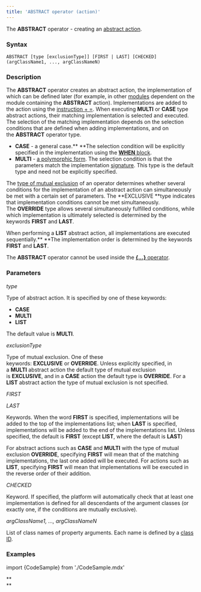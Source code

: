 ```yaml
---
title: 'ABSTRACT operator (action)'
---
```


The **ABSTRACT** operator - creating an [abstract action](Action_extension.md). 

### Syntax

    ABSTRACT [type [exclusionType]] [FIRST | LAST] [CHECKED] (argClassName1, ..., argClassNameN) 

### Description

The **ABSTRACT** operator creates an abstract action, the implementation of which can be defined later (for example, in other [modules](Modules.md) dependent on the module containing the **ABSTRACT** action). Implementations are added to the action using the [instruction + =](ACTION+_instruction.md). When executing **MULTI** or **CASE** type abstract actions, their matching implementation is selected and executed. The selection of the matching implementation depends on the selection conditions that are defined when adding implementations, and on the **ABSTRACT** operator type.

-   **CASE** - a general case.** **The selection condition will be explicitly specified in the implementation using the [**WHEN** block](ACTION+_instruction.md).
-   **MULTI** - [a polymorphic form](Branching_CASE_IF_MULTI.md#polymorphic-form). The selection condition is that the parameters match the implementation [signature](CLASS_operator.md). This type is the default type and need not be explicitly specified.

The [type of mutual exclusion](Branching_CASE_IF_MULTI.md#mutual-exclusion-of-conditions) of an operator determines whether several conditions for the implementation of an abstract action can simultaneously be met with a certain set of parameters. The **EXCLUSIVE **type indicates that implementation conditions cannot be met simultaneously. The **OVERRIDE** type allows several simultaneously fulfilled conditions, while which implementation is ultimately selected is determined by the keywords **FIRST** and **LAST**.

When performing a **LIST** abstract action, all implementations are executed sequentially.** **The implementation order is determined by the keywords **FIRST** and **LAST**.

The **ABSTRACT** operator cannot be used inside the [**{...}** operator](Operator_....md).

### Parameters

*type*

Type of abstract action. It is specified by one of these keywords:

-   **CASE**
-   **MULTI**
-   **LIST**

The default value is **MULTI**.

*exclusionType*

Type of mutual exclusion. One of these keywords: **EXCLUSIVE** or **OVERRIDE**. Unless explicitly specified, in a **MULTI** abstract action the default type of mutual exclusion is **EXCLUSIVE**, and in a **CASE** action the default type is **OVERRIDE**. For a **LIST** abstract action the type of mutual exclusion is not specified.

*FIRST*

*LAST*

Keywords. When the word **FIRST** is specified, implementations will be added to the top of the implementations list; when **LAST** is specified, implementations will be added to the end of the implementations list. Unless specified, the default is **FIRST** (except **LIST**, where the default is **LAST**)

For abstract actions such as **CASE** and **MULTI** with the type of mutual exclusion **OVERRIDE**, specifying **FIRST** will mean that of the matching implementations, the last one added will be executed. For actions such as **LIST**, specifying **FIRST** will mean that implementations will be executed in the reverse order of their addition. 

*CHECKED*

Keyword. If specified, the platform will automatically check that at least one implementation is defined for all descendants of the argument classes (or exactly one, if the conditions are mutually exclusive).

*argClassName1, ..., argClassNameN*

List of class names of property arguments. Each name is defined by a [class ID](IDs.md#classid-broken).

### Examples


import {CodeSample} from './CodeSample.mdx'

<CodeSample url="https://documentation.lsfusion.org/sample?file=ActionSample&block=abstract"/>

**  
**
